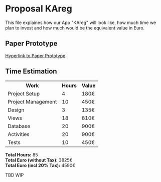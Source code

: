 <h1>Proposal KAreg</h1>

<p>This file explaines how our App "KAreg" will look like, how much time we plan to invest and how much would be the equivalent value in Euro.</p>

<h2>Paper Prototype</h2>
<a href="project_management/Entwurf%20KAreg.pdf">Hyperlink to Paper Prototype</a>

<h2>Time Estimation</h2>

<table>
  <tr>
    <th>Work</th>
    <th>Hours</th>
    <th>Value</th>
  </tr> 
  <tr>
    <td>Project Setup</td>
    <td>4</td>
    <td>180€</td>
  </tr>
  <tr>
    <td>Project Management</td>
    <td>10</td>
    <td>450€</td>
  </tr>
  <tr>
    <td>Design</td>
    <td>3</td>
    <td>135€</td>
  </tr>
  <tr>
    <td>Views</td>
    <td>18</td>
    <td>810€</td>
  </tr>
  <tr>
    <td>Database</td>
    <td>20</td>
    <td>900€</td>
  </tr> 
  <tr>
    <td>Activities</td>
    <td>20</td>
    <td>900€</td>
  </tr>
  <tr>
    <td>Tests</td>
    <td>10</td>
    <td>450€</td>
  </tr>
</table>

<p>
<b>Total Hours:</b> 85 <br>
<b>Total Euro (without Tax):</b> 3825€ <br>
<b>Total Euro (incl 20% Tax):</b> 4590€
</p>


TBD
WIP




